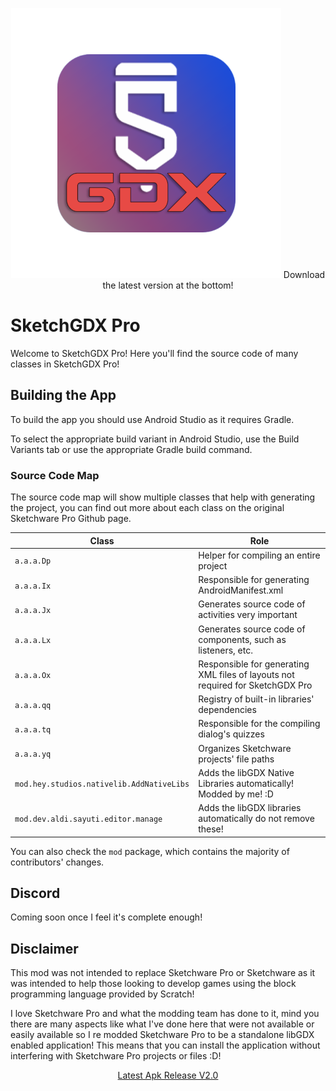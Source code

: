 <p align="center">
  <img src="assets/SketchGDXIcon.png" />
<a>Download the latest version at the bottom!</a>
</p>


# SketchGDX Pro

Welcome to SketchGDX Pro! Here you'll find the source code of many classes in SketchGDX Pro!

## Building the App
To build the app you should use Android Studio as it requires Gradle.

To select the appropriate build variant in Android Studio, use the Build Variants tab or use the appropriate Gradle build command.

### Source Code Map
The source code map will show multiple classes that help with generating the project, you can find out more about each class on the original Sketchware Pro Github page.

| Class                                     | Role                                                                           |
|-------------------------------------------|--------------------------------------------------------------------------------|
| `a.a.a.Dp`                                | Helper for compiling an entire project                                         |
| `a.a.a.Ix`                                | Responsible for generating AndroidManifest.xml                                 |
| `a.a.a.Jx`                                | Generates source code of activities very important                             |
| `a.a.a.Lx`                                | Generates source code of components, such as listeners, etc.                   |
| `a.a.a.Ox`                                | Responsible for generating XML files of layouts not required for SketchGDX Pro |
| `a.a.a.qq`                                | Registry of built-in libraries' dependencies                                   |
| `a.a.a.tq`                                | Responsible for the compiling dialog's quizzes                                 |
| `a.a.a.yq`                                | Organizes Sketchware projects' file paths                                      |
| `mod.hey.studios.nativelib.AddNativeLibs` | Adds the libGDX Native Libraries automatically! Modded by me! :D               |
| `mod.dev.aldi.sayuti.editor.manage` | Adds the libGDX libraries automatically do not remove these!                   |
You can also check the `mod` package, which contains the majority of contributors' changes.

## Discord

Coming soon once I feel it's complete enough!

## Disclaimer

This mod was not intended to replace Sketchware Pro or Sketchware as it was intended to help those looking to develop games using the block programming language provided by Scratch!

I love Sketchware Pro and what the modding team has done to it, mind you there are many aspects like what I've done here that were not available or easily available so I re modded Sketchware Pro to be a standalone libGDX enabled application!  This means that you can install the application without interfering with Sketchware Pro projects or files :D!

<p align="center">
<a href="assets/SketchGDX2.0-Release.apk?raw=true">Latest Apk Release V2.0</a>
</p>